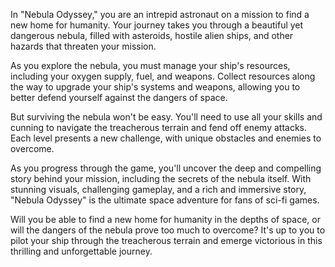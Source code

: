 In "Nebula Odyssey," you are an intrepid astronaut on a mission to find a new home for humanity. Your journey takes you through a beautiful yet dangerous nebula, filled with asteroids, hostile alien ships, and other hazards that threaten your mission.

As you explore the nebula, you must manage your ship's resources, including your oxygen supply, fuel, and weapons. Collect resources along the way to upgrade your ship's systems and weapons, allowing you to better defend yourself against the dangers of space.

But surviving the nebula won't be easy. You'll need to use all your skills and cunning to navigate the treacherous terrain and fend off enemy attacks. Each level presents a new challenge, with unique obstacles and enemies to overcome.

As you progress through the game, you'll uncover the deep and compelling story behind your mission, including the secrets of the nebula itself. With stunning visuals, challenging gameplay, and a rich and immersive story, "Nebula Odyssey" is the ultimate space adventure for fans of sci-fi games.

Will you be able to find a new home for humanity in the depths of space, or will the dangers of the nebula prove too much to overcome? It's up to you to pilot your ship through the treacherous terrain and emerge victorious in this thrilling and unforgettable journey.
